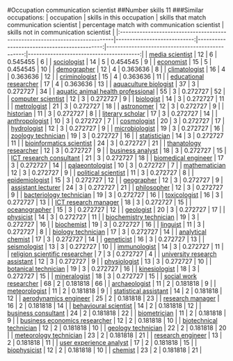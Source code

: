 #Occupation communication scientist
##Number skills 11
###Similar occupations:
| occupation                                                                  |   skills in this occupation |   skills that match communication scientist |   percentage match with communication scientist |   skills not in communication scientist |
|:----------------------------------------------------------------------------|----------------------------:|--------------------------------------------:|------------------------------------------------:|----------------------------------------:|
| [media scientist](media_scientist.md)                                       |                          12 |                                           6 |                                        0.545455 |                                       6 |
| [sociologist](sociologist.md)                                               |                          14 |                                           5 |                                        0.454545 |                                       9 |
| [economist](economist.md)                                                   |                          15 |                                           5 |                                        0.454545 |                                      10 |
| [demographer](demographer.md)                                               |                          12 |                                           4 |                                        0.363636 |                                       8 |
| [climatologist](climatologist.md)                                           |                          16 |                                           4 |                                        0.363636 |                                      12 |
| [criminologist](criminologist.md)                                           |                          15 |                                           4 |                                        0.363636 |                                      11 |
| [educational researcher](educational_researcher.md)                         |                          17 |                                           4 |                                        0.363636 |                                      13 |
| [aquaculture biologist](aquaculture_biologist.md)                           |                          37 |                                           3 |                                        0.272727 |                                      34 |
| [aquatic animal health professional](aquatic_animal_health_professional.md) |                          55 |                                           3 |                                        0.272727 |                                      52 |
| [computer scientist](computer_scientist.md)                                 |                          12 |                                           3 |                                        0.272727 |                                       9 |
| [biologist](biologist.md)                                                   |                          14 |                                           3 |                                        0.272727 |                                      11 |
| [metrologist](metrologist.md)                                               |                          21 |                                           3 |                                        0.272727 |                                      18 |
| [astronomer](astronomer.md)                                                 |                          12 |                                           3 |                                        0.272727 |                                       9 |
| [historian](historian.md)                                                   |                          11 |                                           3 |                                        0.272727 |                                       8 |
| [literary scholar](literary_scholar.md)                                     |                          17 |                                           3 |                                        0.272727 |                                      14 |
| [anthropologist](anthropologist.md)                                         |                          10 |                                           3 |                                        0.272727 |                                       7 |
| [cosmologist](cosmologist.md)                                               |                          20 |                                           3 |                                        0.272727 |                                      17 |
| [hydrologist](hydrologist.md)                                               |                          12 |                                           3 |                                        0.272727 |                                       9 |
| [microbiologist](microbiologist.md)                                         |                          19 |                                           3 |                                        0.272727 |                                      16 |
| [zoology technician](zoology_technician.md)                                 |                          19 |                                           3 |                                        0.272727 |                                      16 |
| [statistician](statistician.md)                                             |                          14 |                                           3 |                                        0.272727 |                                      11 |
| [bioinformatics scientist](bioinformatics_scientist.md)                     |                          24 |                                           3 |                                        0.272727 |                                      21 |
| [thanatology researcher](thanatology_researcher.md)                         |                          12 |                                           3 |                                        0.272727 |                                       9 |
| [business analyst](business_analyst.md)                                     |                          18 |                                           3 |                                        0.272727 |                                      15 |
| [ICT research consultant](ICT_research_consultant.md)                       |                          21 |                                           3 |                                        0.272727 |                                      18 |
| [biomedical engineer](biomedical_engineer.md)                               |                          17 |                                           3 |                                        0.272727 |                                      14 |
| [palaeontologist](palaeontologist.md)                                       |                          10 |                                           3 |                                        0.272727 |                                       7 |
| [mathematician](mathematician.md)                                           |                          12 |                                           3 |                                        0.272727 |                                       9 |
| [political scientist](political_scientist.md)                               |                          11 |                                           3 |                                        0.272727 |                                       8 |
| [epidemiologist](epidemiologist.md)                                         |                          15 |                                           3 |                                        0.272727 |                                      12 |
| [geographer](geographer.md)                                                 |                          12 |                                           3 |                                        0.272727 |                                       9 |
| [assistant lecturer](assistant_lecturer.md)                                 |                          24 |                                           3 |                                        0.272727 |                                      21 |
| [philosopher](philosopher.md)                                               |                          12 |                                           3 |                                        0.272727 |                                       9 |
| [bacteriology technician](bacteriology_technician.md)                       |                          19 |                                           3 |                                        0.272727 |                                      16 |
| [toxicologist](toxicologist.md)                                             |                          16 |                                           3 |                                        0.272727 |                                      13 |
| [ICT research manager](ICT_research_manager.md)                             |                          18 |                                           3 |                                        0.272727 |                                      15 |
| [oceanographer](oceanographer.md)                                           |                          15 |                                           3 |                                        0.272727 |                                      12 |
| [geologist](geologist.md)                                                   |                          20 |                                           3 |                                        0.272727 |                                      17 |
| [physicist](physicist.md)                                                   |                          14 |                                           3 |                                        0.272727 |                                      11 |
| [biochemistry technician](biochemistry_technician.md)                       |                          19 |                                           3 |                                        0.272727 |                                      16 |
| [biochemist](biochemist.md)                                                 |                          19 |                                           3 |                                        0.272727 |                                      16 |
| [linguist](linguist.md)                                                     |                          11 |                                           3 |                                        0.272727 |                                       8 |
| [biology technician](biology_technician.md)                                 |                          17 |                                           3 |                                        0.272727 |                                      14 |
| [analytical chemist](analytical_chemist.md)                                 |                          17 |                                           3 |                                        0.272727 |                                      14 |
| [geneticist](geneticist.md)                                                 |                          16 |                                           3 |                                        0.272727 |                                      13 |
| [seismologist](seismologist.md)                                             |                          13 |                                           3 |                                        0.272727 |                                      10 |
| [immunologist](immunologist.md)                                             |                          14 |                                           3 |                                        0.272727 |                                      11 |
| [religion scientific researcher](religion_scientific_researcher.md)         |                           7 |                                           3 |                                        0.272727 |                                       4 |
| [university research assistant](university_research_assistant.md)           |                          12 |                                           3 |                                        0.272727 |                                       9 |
| [physiologist](physiologist.md)                                             |                          13 |                                           3 |                                        0.272727 |                                      10 |
| [botanical technician](botanical_technician.md)                             |                          19 |                                           3 |                                        0.272727 |                                      16 |
| [kinesiologist](kinesiologist.md)                                           |                          18 |                                           3 |                                        0.272727 |                                      15 |
| [mineralogist](mineralogist.md)                                             |                          18 |                                           3 |                                        0.272727 |                                      15 |
| [social work researcher](social_work_researcher.md)                         |                          68 |                                           2 |                                        0.181818 |                                      66 |
| [archaeologist](archaeologist.md)                                           |                          11 |                                           2 |                                        0.181818 |                                       9 |
| [meteorologist](meteorologist.md)                                           |                          11 |                                           2 |                                        0.181818 |                                       9 |
| [statistical assistant](statistical_assistant.md)                           |                          14 |                                           2 |                                        0.181818 |                                      12 |
| [aerodynamics engineer](aerodynamics_engineer.md)                           |                          25 |                                           2 |                                        0.181818 |                                      23 |
| [research manager](research_manager.md)                                     |                          16 |                                           2 |                                        0.181818 |                                      14 |
| [behavioural scientist](behavioural_scientist.md)                           |                          14 |                                           2 |                                        0.181818 |                                      12 |
| [business consultant](business_consultant.md)                               |                          24 |                                           2 |                                        0.181818 |                                      22 |
| [biometrician](biometrician.md)                                             |                          11 |                                           2 |                                        0.181818 |                                       9 |
| [business economics researcher](business_economics_researcher.md)           |                          12 |                                           2 |                                        0.181818 |                                      10 |
| [biotechnical technician](biotechnical_technician.md)                       |                          12 |                                           2 |                                        0.181818 |                                      10 |
| [geology technician](geology_technician.md)                                 |                          22 |                                           2 |                                        0.181818 |                                      20 |
| [meteorology technician](meteorology_technician.md)                         |                          23 |                                           2 |                                        0.181818 |                                      21 |
| [research engineer](research_engineer.md)                                   |                          13 |                                           2 |                                        0.181818 |                                      11 |
| [user experience analyst](user_experience_analyst.md)                       |                          17 |                                           2 |                                        0.181818 |                                      15 |
| [biophysicist](biophysicist.md)                                             |                          12 |                                           2 |                                        0.181818 |                                      10 |
| [chemist](chemist.md)                                                       |                          23 |                                           2 |                                        0.181818 |                                      21 |
